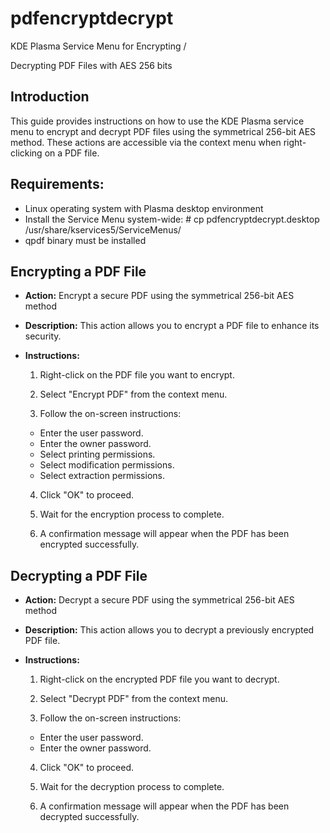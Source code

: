 # pdfencryptdecrypt
KDE Plasma Service Menu for Encrypting /

Decrypting PDF Files with AES 256 bits

## Introduction

This guide provides instructions on how to use the KDE Plasma service menu to encrypt and
decrypt PDF files using the symmetrical 256-bit AES method. These actions are accessible via the
context menu when right-clicking on a PDF file.

## Requirements:

- Linux operating system with Plasma desktop environment
- Install the Service Menu system-wide: # cp pdfencryptdecrypt.desktop /usr/share/kservices5/ServiceMenus/
- qpdf binary must be installed

## Encrypting a PDF File

- **Action:** Encrypt a secure PDF using the symmetrical 256-bit AES method
- **Description:** This action allows you to encrypt a PDF file to enhance its security.

- **Instructions:**
  1. Right-click on the PDF file you want to encrypt.
  
  2. Select "Encrypt PDF" from the context menu.
  
  3. Follow the on-screen instructions:
  - Enter the user password.
  - Enter the owner password. 
  - Select printing permissions.
  - Select modification permissions.
  - Select extraction permissions.
  
  4. Click "OK" to proceed.

  5. Wait for the encryption process to complete.
  
  6. A confirmation message will appear when the PDF has been encrypted successfully.

## Decrypting a PDF File

- **Action:** Decrypt a secure PDF using the symmetrical 256-bit AES method
- **Description:** This action allows you to decrypt a previously encrypted PDF file.
- **Instructions:**
  1. Right-click on the encrypted PDF file you want to decrypt.

  2. Select "Decrypt PDF" from the context menu.
  
  3. Follow the on-screen instructions:
  - Enter the user password.
  - Enter the owner password.
 
  4. Click "OK" to proceed.

  5. Wait for the decryption process to complete.
  
  6. A confirmation message will appear when the PDF has been decrypted successfully.
